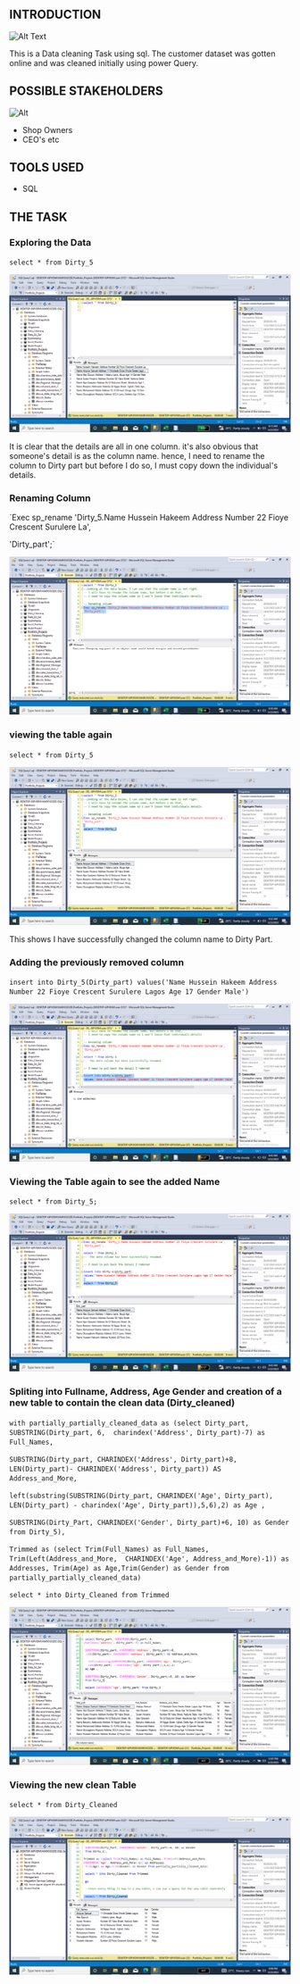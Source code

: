 ## INTRODUCTION

![Alt Text]('https://github.com/Mario-Gozie/SQL-Task/blob/main/Images/intro.png')


This is a Data cleaning Task using sql. 
The customer dataset was gotten online and was cleaned initially using power Query.

## POSSIBLE STAKEHOLDERS

![Alt]('https://github.com/Mario-Gozie/Chandoo-Sales-Data-Project/blob/main/Images/stakeholders.jpg')
* Shop Owners
* CEO's etc

## TOOLS USED
* SQL

## THE TASK

### Exploring the Data

`select * from Dirty_5`


![Alt Text](https://github.com/Mario-Gozie/Customer-Detail-data-Cleaning-and-Viz/blob/main/Images/Screenshot%20(293).png)

It is clear that the details are all in one column. it's also obvious that someone's detail is as the column name.
hence, I need to rename the column to Dirty part but before I do so, I must copy down the individual's details.

### Renaming Column

`Exec sp_rename 'Dirty_5.Name Hussein Hakeem Address Number 22 Fioye Crescent Surulere La', 

'Dirty_part';`

![Alt Text](https://github.com/Mario-Gozie/Customer-Detail-data-Cleaning-and-Viz/blob/main/Images/Screenshot%20(294).png)

### viewing the table again

`select * from Dirty_5`

![Alt Text](https://github.com/Mario-Gozie/Customer-Detail-data-Cleaning-and-Viz/blob/main/Images/Screenshot%20(295).png)

This shows I have successfully changed the column name to Dirty Part.

### Adding the previously removed column

`insert into Dirty_5(Dirty_part)
values('Name Hussein Hakeem Address Number 22 Fioye Crescent Surulere Lagos Age 17 Gender Male')`

![Alt Text](https://github.com/Mario-Gozie/Customer-Detail-data-Cleaning-and-Viz/blob/main/Images/Screenshot%20(296).png)




### Viewing the Table again to see the added Name
`select * from Dirty_5;`


![Alt Text](https://github.com/Mario-Gozie/Customer-Detail-data-Cleaning-and-Viz/blob/main/Images/Screenshot%20(297).png)

### Spliting into Fullname, Address, Age Gender and creation of a new table to contain the clean data (Dirty_cleaned)

 `with partially_partially_cleaned_data as (select Dirty_part, SUBSTRING(Dirty_part, 6, 
charindex('Address', Dirty_part)-7) as Full_Names,`

 `SUBSTRING(Dirty_part, CHARINDEX('Address', Dirty_part)+8,
  LEN(Dirty_part)- CHARINDEX('Address', Dirty_part)) AS Address_and_More,`
   
   `left(substring(SUBSTRING(Dirty_part, CHARINDEX('Age', Dirty_part),
   LEN(Dirty_part) - charindex('Age', Dirty_part)),5,6),2)
 as Age ,`

 `SUBSTRING(Dirty_Part, CHARINDEX('Gender', Dirty_part)+6, 10) as Gender
 from Dirty_5),`

`Trimmed as (select Trim(Full_Names) as Full_Names, Trim(Left(Address_and_More, 
CHARINDEX('Age', Address_and_More)-1)) as Addresses,
 Trim(Age) as Age,Trim(Gender) as Gender from partially_partially_cleaned_data)`

 `select * into Dirty_Cleaned from Trimmed`

![Alt Text](https://github.com/Mario-Gozie/Customer-Detail-data-Cleaning-and-Viz/blob/main/Images/Screenshot%20(298).png)

### Viewing the new clean Table

 `select * from Dirty_Cleaned`
 
 ![Alt Text](https://github.com/Mario-Gozie/Customer-Detail-data-Cleaning-and-Viz/blob/main/Images/Screenshot%20(342).png)



